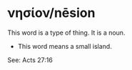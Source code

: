# νησίον/nēsion
This word is a type of thing. It is a noun.
* This word means a small island.

See: Acts 27:16
